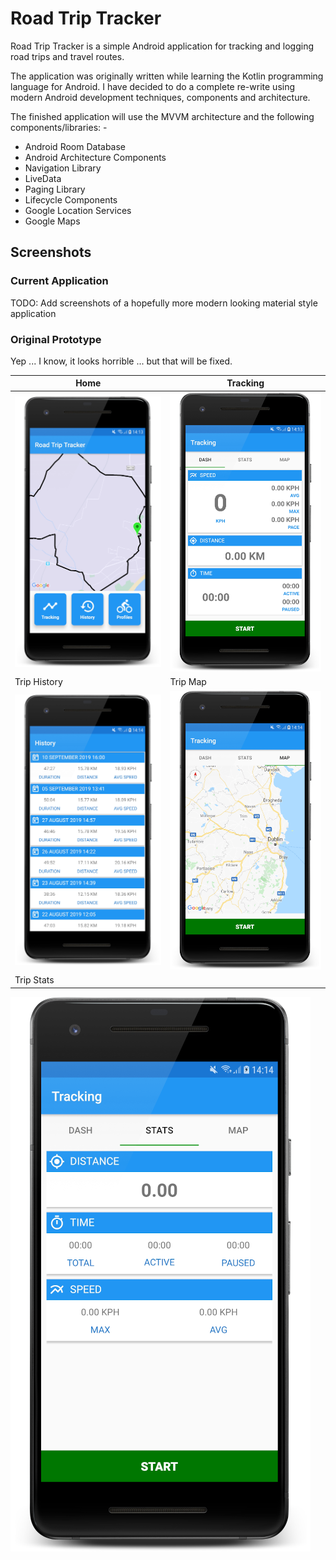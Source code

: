 # Road Trip Tracker
Road Trip Tracker is a simple Android application for tracking and logging road trips and travel routes.

The application was originally written while learning the Kotlin programming language for Android.
I have decided to do a complete re-write using modern Android development techniques, components and architecture.

The finished application will use the MVVM architecture and the following components/libraries: -

- Android Room Database
- Android Architecture Components
- Navigation Library
- LiveData
- Paging Library
- Lifecycle Components
- Google Location Services
- Google Maps

## Screenshots

### Current Application
TODO: Add screenshots of a hopefully more modern looking material style application

### Original Prototype
Yep ... I know, it looks horrible ... but that will be fixed.

Home | Tracking
----------- | ---------------
![Road Trip Tracker](docs/screenshots/screenshot-001-sm.png) | ![Road Trip Tracker](docs/screenshots/screenshot-002-sm.png)
Trip History | Trip Map
![Road Trip Tracker](docs/screenshots/screenshot-003-sm.png) | ![Road Trip Tracker](docs/screenshots/screenshot-004-sm.png)
Trip Stats |
![Road Trip Tracker](docs/screenshots/screenshot-005-sm.png)

